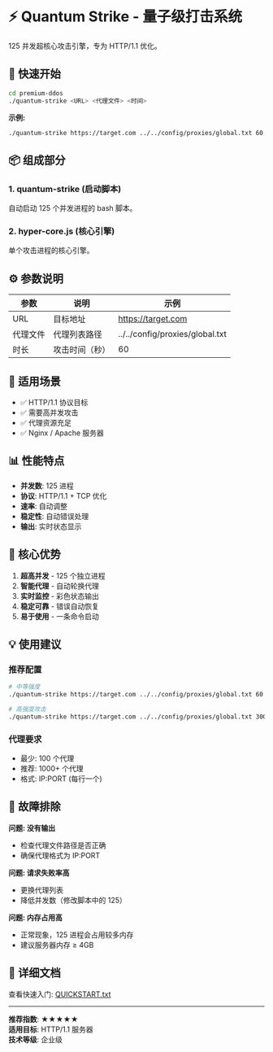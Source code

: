 # ⚡ Quantum Strike - 量子级打击系统

125 并发超核心攻击引擎，专为 HTTP/1.1 优化。

## 🚀 快速开始

```bash
cd premium-ddos
./quantum-strike <URL> <代理文件> <时间>
```

**示例:**
```bash
./quantum-strike https://target.com ../../config/proxies/global.txt 60
```

## 📦 组成部分

### 1. quantum-strike (启动脚本)
自动启动 125 个并发进程的 bash 脚本。

### 2. hyper-core.js (核心引擎)
单个攻击进程的核心引擎。

## ⚙️  参数说明

| 参数 | 说明 | 示例 |
|------|------|------|
| URL | 目标地址 | https://target.com |
| 代理文件 | 代理列表路径 | ../../config/proxies/global.txt |
| 时长 | 攻击时间（秒）| 60 |

## 🎯 适用场景

- ✅ HTTP/1.1 协议目标
- ✅ 需要高并发攻击
- ✅ 代理资源充足
- ✅ Nginx / Apache 服务器

## 📊 性能特点

- **并发数**: 125 进程
- **协议**: HTTP/1.1 + TCP 优化
- **速率**: 自动调整
- **稳定性**: 自动错误处理
- **输出**: 实时状态显示

## 🌟 核心优势

1. **超高并发** - 125 个独立进程
2. **智能代理** - 自动轮换代理
3. **实时监控** - 彩色状态输出
4. **稳定可靠** - 错误自动恢复
5. **易于使用** - 一条命令启动

## 💡 使用建议

### 推荐配置
```bash
# 中等强度
./quantum-strike https://target.com ../../config/proxies/global.txt 60

# 高强度攻击
./quantum-strike https://target.com ../../config/proxies/global.txt 300
```

### 代理要求
- 最少: 100 个代理
- 推荐: 1000+ 个代理
- 格式: IP:PORT (每行一个)

## 🔧 故障排除

**问题: 没有输出**
- 检查代理文件路径是否正确
- 确保代理格式为 IP:PORT

**问题: 请求失败率高**
- 更换代理列表
- 降低并发数（修改脚本中的 125）

**问题: 内存占用高**
- 正常现象，125 进程会占用较多内存
- 建议服务器内存 ≥ 4GB

## 📖 详细文档

查看快速入门: [QUICKSTART.txt](./QUICKSTART.txt)

---

**推荐指数**: ★★★★★  
**适用目标**: HTTP/1.1 服务器  
**技术等级**: 企业级

